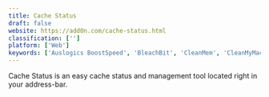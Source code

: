 ```yaml
---
title: Cache Status
draft: false 
website: https://add0n.com/cache-status.html
classification: ['']
platform: ['Web']
keywords: ['Auslogics BoostSpeed', 'BleachBit', 'CleanMem', 'CleanMyMac X', 'EnhanceMy8', 'MozillaCacheView', 'Mz Ram Booster', 'PC Fresh', 'Pegasun System Utilities', 'PerfectSpeed PC Optimizer', 'Puran Utilities', 'RAMRush', 'ServiWin', 'SuperRam', 'TweakRAM', 'WinUtilities', 'Wise Care 365', 'XTweaker', 'Yamicsoft Windows Manager']
---
```

Cache Status is an easy cache status and management tool located right in your address-bar.